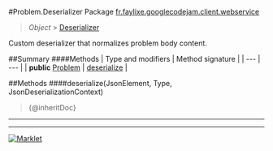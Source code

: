 #Problem.Deserializer
Package [fr.faylixe.googlecodejam.client.webservice](README.md)<br>

> *Object* > [Deserializer](Deserializer.md)

Custom deserializer that normalizes problem body content.

##Summary
####Methods
| Type and modifiers | Method signature |
| --- | --- |
| **public** [Problem](Problem.md) | [deserialize](#deserializejsonelement-type-jsondeserializationcontext) |


##Methods
####deserialize(JsonElement, Type, JsonDeserializationContext)
> {@inheritDoc}

---

---

[![Marklet](https://img.shields.io/badge/Generated%20by-Marklet-green.svg)](https://github.com/Faylixe/marklet)